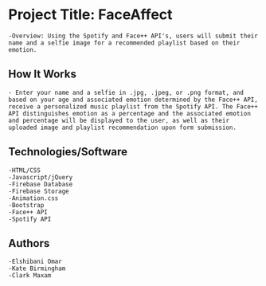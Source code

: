 # Project Title: FaceAffect
	-Overview: Using the Spotify and Face++ API's, users will submit their name and a selfie image for a recommended playlist based on their emotion. 	

## How It Works
	- Enter your name and a selfie in .jpg, .jpeg, or .png format, and based on your age and associated emotion determined by the Face++ API, receive a personalized music playlist from the Spotify API. The Face++ API distinguishes emotion as a percentage and the associated emotion and percentage will be displayed to the user, as well as their uploaded image and playlist recommendation upon form submission. 

## Technologies/Software
	-HTML/CSS
	-Javascript/jQuery
	-Firebase Database
	-Firebase Storage
	-Animation.css
	-Bootstrap
	-Face++ API
	-Spotify API
## Authors
	-Elshibani Omar
	-Kate Birmingham
	-Clark Maxam
